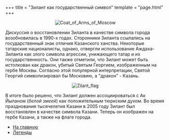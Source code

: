 +++
title = "Зилант как государственный символ"
template = "page.html"
+++


<p style="text-align: center"> <img src="../../Coat_of_Arms_of_Moscow.svg.png" alt="Coat_of_Arms_of_Moscow"/> </p>

Дискуссия о восстановлении Зиланта в качестве символа города возобновилась в 1990-х годах. Сторонники Зиланта ссылались на государственный знак отличия Казанского ханства. Некоторые татарские националисты, однако, отвергли использование Аждаха-Зиланта как злого символа агрессии, унижающего татар и их государственность. Они также отметили, что Зилант может быть истолкован как дракон, убитый Святым Георгием, изображенным на гербе Москвы. Согласно этой популярной интерпретации, Святой Георгий символизировал бы Московию, а "дракон" - Казань.

<p style="text-align: center"> <img src="../../Zilant_flag.gif" alt="Zilant_flag"/> </p>

В итоге было решено, что Зилант должен ассоциироваться с Ак Йыланом (*белой змеей*) как положительным тюркским духом. Во время празднования тысячелетия Казани в 2005 году Зилант был восстановлен в качестве символа Казани. Теперь он изображен на гербе Казани, а также на флаге города.

- [На главную](@/zilant/_index.md)
- [Легенды](@/zilant/legends.md)
